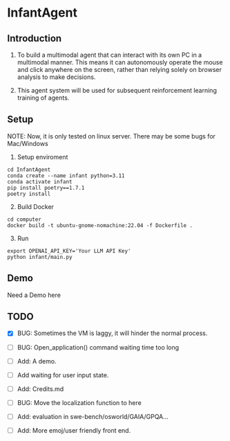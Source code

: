 # InfantAgent

## Introduction
1. To build a multimodal agent that can interact with its own PC in a multimodal manner. This means it can autonomously operate the mouse and click anywhere on the screen, rather than relying solely on browser analysis to make decisions.

2. This agent system will be used for subsequent reinforcement learning training of agents.


## Setup 

NOTE: Now, it is only tested on linux server. There may be some bugs for Mac/Windows

1. Setup enviroment
```
cd InfantAgent
conda create --name infant python=3.11
conda activate infant
pip install poetry==1.7.1
poetry install
```

2. Build Docker 
```
cd computer
docker build -t ubuntu-gnome-nomachine:22.04 -f Dockerfile .
```

3. Run
```
export OPENAI_API_KEY='Your LLM API Key'
python infant/main.py
```

## Demo

Need a Demo here

## TODO

- [x] BUG: Sometimes the VM is laggy, it will hinder the normal process.
- [ ] BUG: Open_application() command waiting time too long
- [ ] Add: A demo.
- [ ] Add waiting for user input state.
- [ ] Add: Credits.md
- [ ] BUG: Move the localization function to here
- [ ] Add: evaluation in swe-bench/osworld/GAIA/GPQA...
- [ ] Add: More emoj/user friendly front end.


